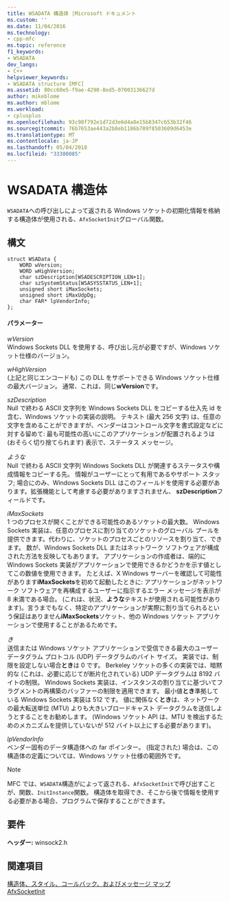 ```yaml
---
title: WSADATA 構造体 |Microsoft ドキュメント
ms.custom: ''
ms.date: 11/04/2016
ms.technology:
- cpp-mfc
ms.topic: reference
f1_keywords:
- WSADATA
dev_langs:
- C++
helpviewer_keywords:
- WSADATA structure [MFC]
ms.assetid: 80cc60e5-f9ae-4290-8ed5-07003136627d
author: mikeblome
ms.author: mblome
ms.workload:
- cplusplus
ms.openlocfilehash: 93c98f792e1d72d3e6d4a8e15b8347c653b32f46
ms.sourcegitcommit: 76b7653ae443a2b8eb1186b789f8503609d6453e
ms.translationtype: MT
ms.contentlocale: ja-JP
ms.lasthandoff: 05/04/2018
ms.locfileid: "33380085"
---
```

# <a name="wsadata-structure"></a>WSADATA 構造体
`WSADATA`への呼び出しによって返される Windows ソケットの初期化情報を格納する構造体が使用される、`AfxSocketInit`グローバル関数。  
  
## <a name="syntax"></a>構文  
  
```  
struct WSAData {  
    WORD wVersion;  
    WORD wHighVersion;  
    char szDescription[WSADESCRIPTION_LEN+1];  
    char szSystemStatus[WSASYSSTATUS_LEN+1];  
    unsigned short iMaxSockets;  
    unsigned short iMaxUdpDg;  
    char FAR* lpVendorInfo;  
};  
```  
  
#### <a name="parameters"></a>パラメーター  
 *wVersion*  
 Windows Sockets DLL を使用する、呼び出し元が必要ですが、Windows ソケット仕様のバージョン。  
  
 *wHighVersion*  
 (上記と同じエンコードも) この DLL をサポートできる Windows ソケット仕様の最大バージョン。 通常、これは、同じ**wVersion**です。  
  
 *szDescription*  
 Null で終わる ASCII 文字列を Windows Sockets DLL をコピーする仕入先 id を含む、Windows ソケットの実装の説明。 テキスト (最大 256 文字) は、任意の文字を含めることができますが、ベンダーはコントロール文字を書式設定などに対する留めて: 最も可能性の高いにこのアプリケーションが配置されるようは (おそらく切り捨てられます) 表示で、ステータス メッセージ。  
  
 *ような*  
 Null で終わる ASCII 文字列 Windows Sockets DLL が関連するステータスや構成情報をコピーする先。 情報がユーザーにとって有用であるやサポート スタッフ; 場合にのみ、Windows Sockets DLL はこのフィールドを使用する必要があります。拡張機能として考慮する必要がありますされません、 **szDescription**フィールドです。  
  
 *iMaxSockets*  
 1 つのプロセスが開くことができる可能性のあるソケットの最大数。 Windows Sockets 実装は、任意のプロセスに割り当てのソケットのグローバル プールを提供できます。代わりに、ソケットのプロセスごとのリソースを割り当て、できます。 数が、Windows Sockets DLL またはネットワーク ソフトウェアが構成された方法を反映してもあります。 アプリケーションの作成者は、端的に Windows Sockets 実装がアプリケーションで使用できるかどうかを示す値としてこの数値を使用できます。 たとえば、X Windows サーバーを確認して可能性があります**iMaxSockets**を初めて起動したときに: アプリケーションがネットワーク ソフトウェアを再構成するユーザーに指示するエラー メッセージを表示が 8 未満である場合。 (これは、状況、**ような**テキストが使用される可能性があります)。言うまでもなく、特定のアプリケーションが実際に割り当てられるという保証はありません**iMaxSockets**ソケット、他の Windows ソケット アプリケーションで使用することがあるためです。  
  
 *き*  
 送信または Windows ソケット アプリケーションで受信できる最大のユーザー データグラム プロトコル (UDP) データグラムのバイト サイズ。 実装では、制限を設定しない場合**とき**は 0 です。 Berkeley ソケットの多くの実装では、暗黙的な (これは、必要に応じてが断片化されている) UDP データグラムは 8192 バイトの制限。 Windows Sockets 実装は、インスタンスの割り当てに基づいてフラグメントの再構築のバッファーの制限を適用できます。 最小値**とき**準拠している Windows Sockets 実装は 512 です。 値に関係なく**とき**は、ネットワークの最大転送単位 (MTU) よりも大きいブロードキャスト データグラムを送信しようとすることをお勧めします。 (Windows ソケット API は、MTU を検出するためのメカニズムを提供していないが 512 バイト以上にする必要があります)。  
  
 *lpVendorInfo*  
 ベンダー固有のデータ構造体への far ポインター。 (指定された) 場合は、この構造体の定義については、Windows ソケット仕様の範囲外です。  
  
> [!NOTE]
>  MFC では、`WSADATA`構造がによって返される、`AfxSocketInit`で呼び出すことが、関数、`InitInstance`関数。 構造体を取得でき、そこから後で情報を使用する必要がある場合、プログラムで保存することができます。  
  
## <a name="requirements"></a>要件  
 **ヘッダー:** winsock2.h  
  
## <a name="see-also"></a>関連項目  
 [構造体、スタイル、コールバック、およびメッセージ マップ](../../mfc/reference/structures-styles-callbacks-and-message-maps.md)   
 [AfxSocketInit](../../mfc/reference/application-information-and-management.md#afxsocketinit)

